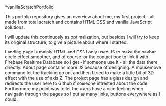 *vanillaScratchPortfolio

This porfolio repository gives an overview about me, my first project - all made from total scratch and contains HTML CSS and vanilla JavaScript solutions.

I will update this continuosly as optimalization, but besides I will try to keep its original structure, to give a picture about where I started.

Landing page is mainly HTML and CSS I only used JS to make the navbar circle effect smoother, and of course for the contact box to link it with Firebase Realtime Database so I get - if someone use it - all the data there directly.
About page contains more JS because of designing. A mousemove command let the tracking go on, and then I tried to make a little bit of 3D effect with the use of axis Z. 
The project page has a glass design and redirects the user here to Github if someone intrested about the code.
Furthermore my point was to let the users have a nice feeling when navigatin through the pages so I put as many links, buttons everywhere as I could. 